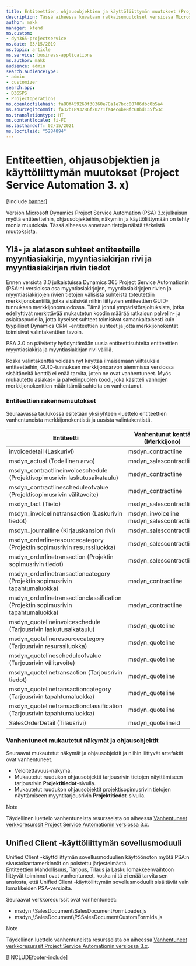 ```yaml
---
title: Entiteettien, ohjausobjektien ja käyttöliittymän muutokset (Project Service Automation 3. x)
description: Tässä aiheessa kuvataan ratkaisumuutokset versiossa Microsoft Dynamics Project Service Automation 3.x.
author: makk
manager: kfend
ms.custom:
- dyn365-projectservice
ms.date: 03/15/2019
ms.topic: article
ms.service: business-applications
ms.author: makk
audience: admin
search.audienceType:
- admin
- customizer
search.app:
- D365PS
- ProjectOperations
ms.openlocfilehash: fa80f459260f30360e78a1e7bcc00706dbc0b5a4
ms.sourcegitcommit: fa32b1893286f20271fa4ec4be8fc68bd135f53c
ms.translationtype: HT
ms.contentlocale: fi-FI
ms.lasthandoff: 02/15/2021
ms.locfileid: "5284894"
---
```

# <a name="entity-control-and-user-interface-changes-project-service-automation-3x"></a>Entiteettien, ohjausobjektien ja käyttöliittymän muutokset (Project Service Automation 3. x)

[!include [banner](../../includes/psa-now-project-operations.md)]


Version Microsoft Dynamics Project Service Automation (PSA) 3.x julkaisun myötä entiteetteihin, ohjausobjekteihin, näkymiin ja käyttöliittymään on tehty monia muutoksia. Tässä aiheessa annetaan tietoja näistä tärkeistä muutoksista.

## <a name="parent-child-relationships-for-sales-document-sales-document-line-sales-document-line-detail-entities"></a>Ylä- ja alatason suhteet entiteeteille myyntiasiakirja, myyntiasiakirjan rivi ja myyntiasiakirjan rivin tiedot
Ennen versiota 3.0 julkaistuissa Dynamics 365 Project Service Automationin (PSA:n) versioissa osa myyntiasiakirjojen, myyntiasiakirjojen rivien ja myyntiasiakirjojen rivien tietojen välisistä suhteista toteutettiin merkkijonokentillä, jotka sisälsivät niihin liittyvien entiteettien GUID-tunnuksen merkkijonomuodossa. Tämä johtui ympäristörajoituksista, jotka edellyttivät merkittävää mukautetun koodin määrää ratkaisun palvelin- ja asiakaspuolella, jotta kyseiset suhteet toimisivat samankaltaisesti kuin tyypilliset Dynamics CRM -entiteettien suhteet ja jotta merkkijonokentät toimisivat valintakenttien tavoin.

PSA 3.0 on päivitetty hyödyntämään uusia entiteettisuhteita entiteettien myyntiasiakirja ja myyntiasiakirjan rivi välillä.

Koska valintakenttiä voidaan nyt käyttää ilmaisemaan viittauksia entiteetteihin, GUID-tunnuksen merkkijonoarvon aiemmissa versiossa sisältäneitä kenttiä ei enää tarvita, joten ne ovat vanhentuneet. Myös mukautettu asiakas- ja palvelinpuolen koodi, joka käsitteli vanhojen merkkijonokenttien määrittämiä suhteita on vanhentunut.

### <a name="entity-schema-changes"></a>Entiteettien rakennemuutokset
Seuraavassa taulukossa esitetään yksi yhteen -luettelo entiteettien vanhentuneista merkkijonokentistä ja uusista valintakentistä. 

 Entiteetti |   Vanhentunut kenttä (Merkkijono) | Uusi kenttä (Valinta)
--- | --- | ---
invoicedetail (Laskurivi) |  msdyn_contractline |    msdyn_contractlineid
msdyn_actual (Todellinen arvo) | msdyn_salescontractline |   msdyn_salescontractlineid
msdyn_contractlineinvoiceschedule (Projektisopimusrivin laskutusaikataulu) |    msdyn_contractline |    msdyn_contractlineid
msdyn_contractlinescheduleofvalue (Projektisopimusrivin välitavoite) |   msdyn_contractline |    msdyn_contractlineid
msdyn_fact (Tieto) | msdyn_salescontractline |   msdyn_salescontractlineid
msdyn_invoicelinetransaction (Laskurivin tiedot) | msdyn_invoiceline <br> msdyn_salescontractline | msdyn_invoicelineid <br> msdyn_salescontractlineid
msdyn_journalline (Kirjauskansion rivi) |  msdyn_salescontractline |   msdyn_salescontractlineid
msdyn_orderlineresourcecategory (Projektin sopimusrivin resurssiluokka) | msdyn_salescontractline |   msdyn_contractlineid
msdyn_orderlinetransaction (Projektin sopimusrivin tiedot) | msdyn_salescontractline |   msdyn_salescontractlineid
msdyn_orderlinetransactioncategory (Projektin sopimusrivin tapahtumaluokka) |   msdyn_contractline |    msdyn_contractlineid
msdyn_orderlinetransactionclassification (Projektin sopimusrivin tapahtumaluokka) |   msdyn_contractline |    msdyn_contractlineid
msdyn_quotelineinvoiceschedule (Tarjousrivin laskutusaikataulu) |  msdyn_quoteline |   msdyn_quotelineid
msdyn_quotelineresourcecategory (Tarjousrivin resurssiluokka) |    msdyn_quoteline |   msdyn_quotelineid
msdyn_quotelinescheduleofvalue (Tarjousrivin välitavoite) | msdyn_quoteline |   msdyn_quotelineid
msdyn_quotelinetransaction (Tarjousrivin tiedot) |    msdyn_quoteline |   msdyn_quotelineid
msdyn_quotelinetransactioncategory (Tarjousrivin tapahtumaluokka) |  msdyn_quoteline |   msdyn_quotelineid
msdyn_quotelinetransactionclassification (Tarjousrivin tapahtumaluokka) |  msdyn_quoteline |   msdyn_quotelineid
SalesOrderDetail (Tilausrivi) | msdyn_quotelineid | msdyn_quoteline 

### <a name="deprecated-custom-views-and-controls"></a>Vanhentuneet mukautetut näkymät ja ohjausobjektit
Seuraavat mukautetut näkymät ja ohjausobjektit ja niihin liittyvät artefaktit ovat vanhentuneet.

- Veloitettavuus-näkymä.
- Mukautetut ruudukon ohjausobjektit tarjousrivin tietojen näyttämiseen tarjousrivin **Projektitiedot**-sivulla.
- Mukautetut ruudukon ohjausobjektit projektisopimusrivin tietojen näyttämiseen myyntitarjousrivin **Projektitiedot**-sivulla.

> [!NOTE]
> Täydellinen luettelo vanhentuneista resursseista on aiheessa [Vanhentuneet verkkoresurssit Project Service Automationin versiossa 3.x](../developer-guides/web-resources-deprecated-v3.x.md).

## <a name="unified-client-interface-app-module"></a>Unified Client -käyttöliittymän sovellusmoduuli
Unified Client -käyttöliittymän sovellusmoduulien käyttöönoton myötä PSA:n sivustokarttamerkinnät on poistettu järjestelmästä.  
Entiteettien Mahdollisuus, Tarjous, Tilaus ja Lasku lomakkeenvaihtoon liittyvät toiminnot ovat vanhentuneet, koska niitä ei enää tarvita sen ansiosta, että Unified Client -käyttöliittymän sovellusmoduulit sisältävät vain lomakkeiden PSA-versioita.  

Seuraavat verkkoresurssit ovat vanhentuneet:

- msdyn_\SalesDocument\SalesDocumentFormLoader.js
- msdyn_\SalesDocument\PSSalesDocumentCustomFormIds.js

> [!NOTE]
> Täydellinen luettelo vanhentuneista resursseista on aiheessa [Vanhentuneet verkkoresurssit Project Service Automationin versiossa 3.x](../developer-guides/web-resources-deprecated-v3.x.md).




[!INCLUDE[footer-include](../../includes/footer-banner.md)]